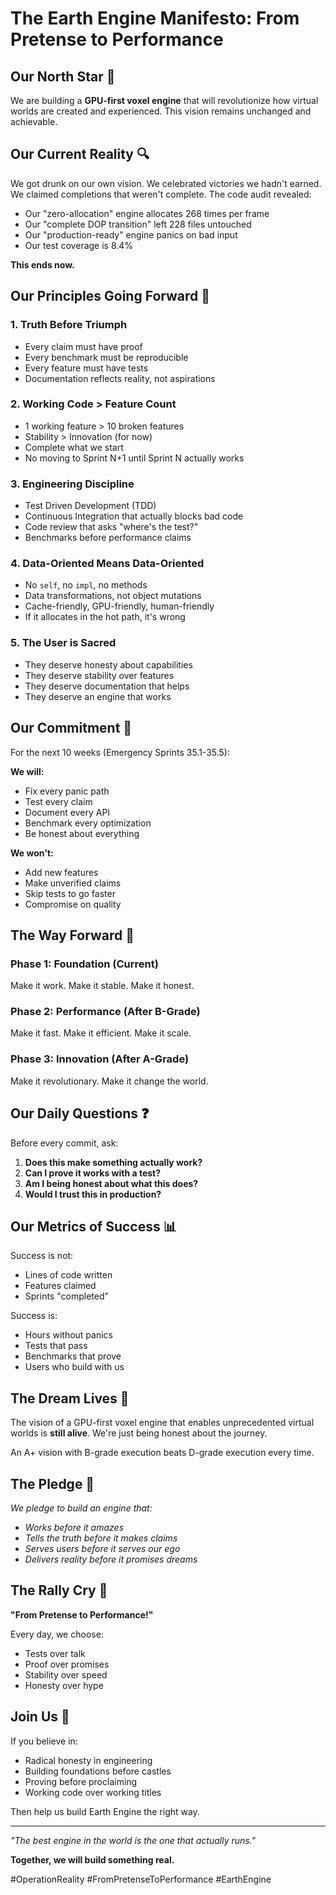 # The Earth Engine Manifesto: From Pretense to Performance

## Our North Star 🌟

We are building a **GPU-first voxel engine** that will revolutionize how virtual worlds are created and experienced. This vision remains unchanged and achievable.

## Our Current Reality 🔍

We got drunk on our own vision. We celebrated victories we hadn't earned. We claimed completions that weren't complete. The code audit revealed:
- Our "zero-allocation" engine allocates 268 times per frame
- Our "complete DOP transition" left 228 files untouched
- Our "production-ready" engine panics on bad input
- Our test coverage is 8.4%

**This ends now.**

## Our Principles Going Forward 💪

### 1. Truth Before Triumph
- Every claim must have proof
- Every benchmark must be reproducible
- Every feature must have tests
- Documentation reflects reality, not aspirations

### 2. Working Code > Feature Count
- 1 working feature > 10 broken features
- Stability > Innovation (for now)
- Complete what we start
- No moving to Sprint N+1 until Sprint N actually works

### 3. Engineering Discipline
- Test Driven Development (TDD)
- Continuous Integration that actually blocks bad code
- Code review that asks "where's the test?"
- Benchmarks before performance claims

### 4. Data-Oriented Means Data-Oriented
- No `self`, no `impl`, no methods
- Data transformations, not object mutations
- Cache-friendly, GPU-friendly, human-friendly
- If it allocates in the hot path, it's wrong

### 5. The User is Sacred
- They deserve honesty about capabilities
- They deserve stability over features
- They deserve documentation that helps
- They deserve an engine that works

## Our Commitment 🤝

For the next 10 weeks (Emergency Sprints 35.1-35.5):

**We will:**
- Fix every panic path
- Test every claim
- Document every API
- Benchmark every optimization
- Be honest about everything

**We won't:**
- Add new features
- Make unverified claims
- Skip tests to go faster
- Compromise on quality

## The Way Forward 🚀

### Phase 1: Foundation (Current)
Make it work. Make it stable. Make it honest.

### Phase 2: Performance (After B-Grade)
Make it fast. Make it efficient. Make it scale.

### Phase 3: Innovation (After A-Grade)
Make it revolutionary. Make it change the world.

## Our Daily Questions ❓

Before every commit, ask:
1. **Does this make something actually work?**
2. **Can I prove it works with a test?**
3. **Am I being honest about what this does?**
4. **Would I trust this in production?**

## Our Metrics of Success 📊

Success is not:
- Lines of code written
- Features claimed
- Sprints "completed"

Success is:
- Hours without panics
- Tests that pass
- Benchmarks that prove
- Users who build with us

## The Dream Lives 💫

The vision of a GPU-first voxel engine that enables unprecedented virtual worlds is **still alive**. We're just being honest about the journey.

An A+ vision with B-grade execution beats D-grade execution every time.

## The Pledge 📜

*We pledge to build an engine that:*
- *Works before it amazes*
- *Tells the truth before it makes claims*
- *Serves users before it serves our ego*
- *Delivers reality before it promises dreams*

## The Rally Cry 📣

**"From Pretense to Performance!"**

Every day, we choose:
- Tests over talk
- Proof over promises
- Stability over speed
- Honesty over hype

## Join Us 🤲

If you believe in:
- Radical honesty in engineering
- Building foundations before castles
- Proving before proclaiming
- Working code over working titles

Then help us build Earth Engine the right way.

---

*"The best engine in the world is the one that actually runs."*

**Together, we will build something real.**

#OperationReality #FromPretenseToPerformance #EarthEngine